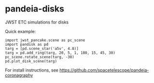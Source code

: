 # pandeia-disks
JWST ETC simulations for disks

Quick example:
```
import jwst_pancake.scene as pc_scene
import pandisk as pd
targ = [pd.scene_star('a5v', 4.8)]
targ = pd.add_ring(targ, 20, 5, 1, 180, 15, 45, 30)
pc_scene.rotate_scene(targ, -30)
pd.plot_disk_scene(targ)
```

For install instructions, see https://github.com/spacetelescope/pandeia-coronagraphy
